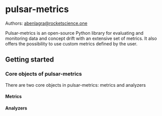 # pulsar-metrics

Authors: abenlagra@rocketscience.one

Pulsar-metrics is an open-source Python library for evaluating and monitoring data and concept drift with an extensive set of metrics. It also offers the possibility to use custom metrics defined by the user.

## Getting started

### Core objects of pulsar-metrics

There are two core objects in pulsar-metrics: metrics and analyzers

#### Metrics

#### Analyzers
